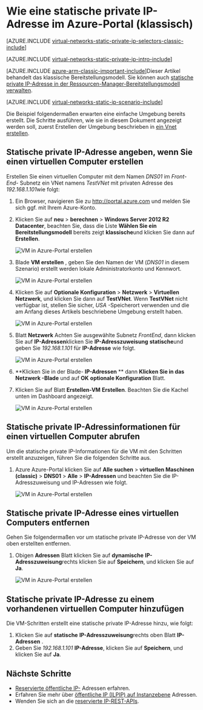 <properties 
   pageTitle="Wie private Adresse im klassischen Modus mithilfe der Azure-Portal | Microsoft Azure"
   description="Statische private IP-Adressen und Verwaltung im klassischen Modus mit Azure-Portal verstehen"
   services="virtual-network"
   documentationCenter="na"
   authors="jimdial"
   manager="carmonm"
   editor="tysonn"
   tags="azure-service-management"
/>
<tags 
   ms.service="virtual-network"
   ms.devlang="na"
   ms.topic="article"
   ms.tgt_pltfrm="na"
   ms.workload="infrastructure-services"
   ms.date="02/04/2016"
   ms.author="jdial" />

# <a name="how-to-set-a-static-private-ip-address-classic-in-the-azure-portal"></a>Wie eine statische private IP-Adresse im Azure-Portal (klassisch)

[AZURE.INCLUDE [virtual-networks-static-private-ip-selectors-classic-include](../../includes/virtual-networks-static-private-ip-selectors-classic-include.md)]

[AZURE.INCLUDE [virtual-networks-static-private-ip-intro-include](../../includes/virtual-networks-static-private-ip-intro-include.md)]

[AZURE.INCLUDE [azure-arm-classic-important-include](../../includes/azure-arm-classic-important-include.md)]Dieser Artikel behandelt das klassische Bereitstellungsmodell. Sie können auch [statische private IP-Adresse in der Ressourcen-Manager-Bereitstellungsmodell verwalten](virtual-networks-static-private-ip-arm-pportal.md).

[AZURE.INCLUDE [virtual-networks-static-ip-scenario-include](../../includes/virtual-networks-static-ip-scenario-include.md)]

Die Beispiel folgendermaßen erwarten eine einfache Umgebung bereits erstellt. Die Schritte ausführen, wie sie in diesem Dokument angezeigt werden soll, zuerst Erstellen der Umgebung beschrieben in [ein Vnet erstellen](virtual-networks-create-vnet-classic-pportal.md).

## <a name="how-to-specify-a-static-private-ip-address-when-creating-a-vm"></a>Statische private IP-Adresse angeben, wenn Sie einen virtuellen Computer erstellen
Erstellen Sie einen virtuellen Computer mit dem Namen *DNS01* im *Front-End-* Subnetz ein VNet namens *TestVNet* mit privaten Adresse des *192.168.1.101*wie folgt:

1. Ein Browser, navigieren Sie zu http://portal.azure.com und melden Sie sich ggf. mit Ihrem Azure-Konto.
2. Klicken Sie auf **neu** > **berechnen** > **Windows Server 2012 R2 Datacenter**, beachten Sie, dass die Liste **Wählen Sie ein Bereitstellungsmodell** bereits zeigt **klassische**und klicken Sie dann auf **Erstellen**.

    ![VM in Azure-Portal erstellen](./media/virtual-networks-static-ip-classic-pportal/figure01.png)

3. Blade **VM erstellen** , geben Sie den Namen der VM (*DNS01* in diesem Szenario) erstellt werden lokale Administratorkonto und Kennwort.

    ![VM in Azure-Portal erstellen](./media/virtual-networks-static-ip-classic-pportal/figure02.png)

4. Klicken Sie auf **Optionale Konfiguration** > **Netzwerk** > **Virtuellen Netzwerk**, und klicken Sie dann auf **TestVNet**. Wenn **TestVNet** nicht verfügbar ist, stellen Sie sicher, *USA* -Speicherort verwenden und die am Anfang dieses Artikels beschriebene Umgebung erstellt haben.

    ![VM in Azure-Portal erstellen](./media/virtual-networks-static-ip-classic-pportal/figure03.png)

5. Blatt **Netzwerk** Achten Sie ausgewählte Subnetz *FrontEnd*, dann klicken Sie auf **IP-Adressen**klicken Sie **IP-Adresszuweisung** **statische**und geben Sie *192.168.1.101* für **IP-Adresse** wie folgt.

    ![VM in Azure-Portal erstellen](./media/virtual-networks-static-ip-classic-pportal/figure04.png)   

6. **Klicken Sie in der Blade- **IP-Adressen** ** dann **Klicken Sie in das **Netzwerk** -Blade** und auf **OK** **optionale Konfiguration** Blatt.
7. Klicken Sie auf Blatt **Erstellen-VM** **Erstellen**. Beachten Sie die Kachel unten im Dashboard angezeigt.

    ![VM in Azure-Portal erstellen](./media/virtual-networks-static-ip-classic-pportal/figure05.png)

## <a name="how-to-retrieve-static-private-ip-address-information-for-a-vm"></a>Statische private IP-Adressinformationen für einen virtuellen Computer abrufen

Um die statische private IP-Informationen für die VM mit den Schritten erstellt anzuzeigen, führen Sie die folgenden Schritte aus.

1. Azure Azure-Portal klicken Sie auf **Alle suchen** > **virtuellen Maschinen (classic)** > **DNS01** > **Alle** > **IP-Adressen** und beachten Sie die IP-Adresszuweisung und IP-Adressen wie folgt.

    ![VM in Azure-Portal erstellen](./media/virtual-networks-static-ip-classic-pportal/figure06.png)

## <a name="how-to-remove-a-static-private-ip-address-from-a-vm"></a>Statische private IP-Adresse eines virtuellen Computers entfernen
Gehen Sie folgendermaßen vor um statische private IP-Adresse von der VM oben erstellten entfernen.
    
1. Obigen **Adressen** Blatt klicken Sie auf **dynamische** **IP-Adresszuweisung**rechts klicken Sie auf **Speichern**, und klicken Sie auf **Ja**.

    ![VM in Azure-Portal erstellen](./media/virtual-networks-static-ip-classic-pportal/figure07.png)

## <a name="how-to-add-a-static-private-ip-address-to-an-existing-vm"></a>Statische private IP-Adresse zu einem vorhandenen virtuellen Computer hinzufügen
Die VM-Schritten erstellt eine statische private IP-Adresse hinzu, wie folgt:

1. Klicken Sie auf **statische** **IP-Adresszuweisung**rechts oben Blatt **IP-Adressen** .
2. Geben Sie *192.168.1.101* **IP-Adresse**, klicken Sie auf **Speichern**, und klicken Sie auf **Ja**.

## <a name="next-steps"></a>Nächste Schritte

- [Reservierte öffentliche IP-](virtual-networks-reserved-public-ip.md) Adressen erfahren.
- Erfahren Sie mehr über [öffentliche IP (ILPIP) auf Instanzebene](virtual-networks-instance-level-public-ip.md) Adressen.
- Wenden Sie sich an die [reservierte IP-REST-APIs](https://msdn.microsoft.com/library/azure/dn722420.aspx).